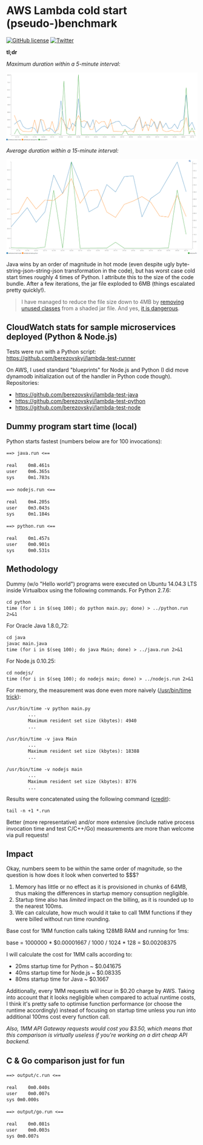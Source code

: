 AWS Lambda cold start (pseudo-)benchmark
==============================================================================

[![GitHub license](https://img.shields.io/badge/license-MIT-blue.svg)](https://raw.githubusercontent.com/berezovskyi/lambda-test/master/LICENSE) [![Twitter](https://img.shields.io/twitter/url/https/github.com/berezovskyi/lambda-test.svg?style=social)](https://twitter.com/intent/tweet?text=Wow:&url=%5Bobject%20Object%5D)

**tl;dr**

*Maximum duration within a 5-minute interval:*

![Maximum duration within a 5-minute interval](results/screenshot-0040.png)

*Average duration within a 15-minute interval:*

![CloudWatch metrics](results/screenshot-0041.png)

Java wins by an order of magnitude in hot mode (even despite ugly byte-string-json-string-json
transformation in the code), but has worst case cold start times roughly 
4 times of Python. I attribute this to the size of the code bundle. After a 
few iterations, the jar file exploded to 6MB (things escalated pretty quickly!).

> I have managed to reduce the file size down to 4MB by [removing unused classes](https://github.com/berezovskyi/lambda-test-java/commit/593d8f3ed5a7e3afa010ca6707394bca4ff159c5) 
> from a shaded jar file. And yes, 
> [it is dangerous](https://github.com/berezovskyi/lambda-test-java/commit/6b1188264fe7bb390fb1a6d969de97a029801806).

## CloudWatch stats for sample microservices deployed (Python & Node.js)

Tests were run with a Python script: https://github.com/berezovskyi/lambda-test-runner

On AWS, I used standard "blueprints" for Node.js and Python (I did move dynamodb
initialization out of the handler in Python code though). Repositories:

- https://github.com/berezovskyi/lambda-test-java
- https://github.com/berezovskyi/lambda-test-python
- https://github.com/berezovskyi/lambda-test-node

## Dummy program start time (local)

Python starts fastest (numbers below are for 100 invocations):

    ==> java.run <==

    real	0m8.461s
    user	0m6.365s
    sys	    0m1.783s

    ==> nodejs.run <==

    real	0m4.205s
    user	0m3.043s
    sys	    0m1.184s

    ==> python.run <==

    real    0m1.457s
    user    0m0.901s
    sys     0m0.531s

## Methodology

Dummy (w/o "Hello world") programs were executed on Ubuntu 14.04.3 LTS inside
Virtualbox using the following commands. For Python 2.7.6:

    cd python
    time (for i in $(seq 100); do python main.py; done) > ../python.run 2>&1

For Oracle Java 1.8.0_72:

    cd java
    javac main.java
    time (for i in $(seq 100); do java Main; done) > ../java.run 2>&1

For Node.js 0.10.25:

    cd nodejs/
    time (for i in $(seq 100); do nodejs main; done) > ../nodejs.run 2>&1

For memory, the measurement was done even more naively ([/usr/bin/time
trick](http://stackoverflow.com/questions/774556/peak-memory-usage-of-a-linux-unix-process)):

    /usr/bin/time -v python main.py
            ...
            Maximum resident set size (kbytes): 4940
            ...

    /usr/bin/time -v java Main
            ...
            Maximum resident set size (kbytes): 18388
            ...

    /usr/bin/time -v nodejs main
            ...
            Maximum resident set size (kbytes): 8776
            ...

Results were concatenated using the following command
([credit](http://stackoverflow.com/questions/5917413/cat-multiple-files-but-include-filename-as-headers)):

    tail -n +1 *.run

Better (more representative) and/or more extensive (include native process
invocation time and test C/C++/Go) measurements are more than welcome via pull
requests!

## Impact

Okay, numbers seem to be within the same order of magnitude, so the question is
how does it look when converted to $$$?

1. Memory has little or no effect as it is provisioned in chunks of 64MB, thus
making the differences in startup memory consuption negligible.
2. Startup time also has *limited* impact on the billing, as it is rounded up
to the nearest 100ms.
3. We can calculate, how much would it take to call 1MM functions if they were
billed without run time rounding.

Base cost for 1MM function calls taking 128MB RAM and running for 1ms:

base = 1000000 * $0.00001667 / 1000 / 1024 * 128 = $0.00208375

I will calculate the cost for 1MM calls according to:

- 20ms startup time for Python ~ $0.041675
- 40ms startup time for Node.js ~ $0.08335
- 80ms startup time for Java ~ $0.1667

Additionally, every 1MM requests will incur in $0.20 charge by AWS. Taking into
account that it looks negligible when compared to actual runtime costs, I think
it's pretty safe to optimise function performance (or choose the runtime
accordingly) instead of focusing on startup time unless you run into additional
100ms cost every function call.

*Also, 1MM API Gateway requests would cost you $3.50, which means that this
comparison is virtually useless if you're working on a dirt cheap API backend.*

## C & Go comparison just for fun

    ==> output/c.run <==

    real    0m0.040s
    user    0m0.007s
    sys 0m0.000s

    ==> output/go.run <==

    real    0m0.081s
    user    0m0.003s
    sys 0m0.007s
